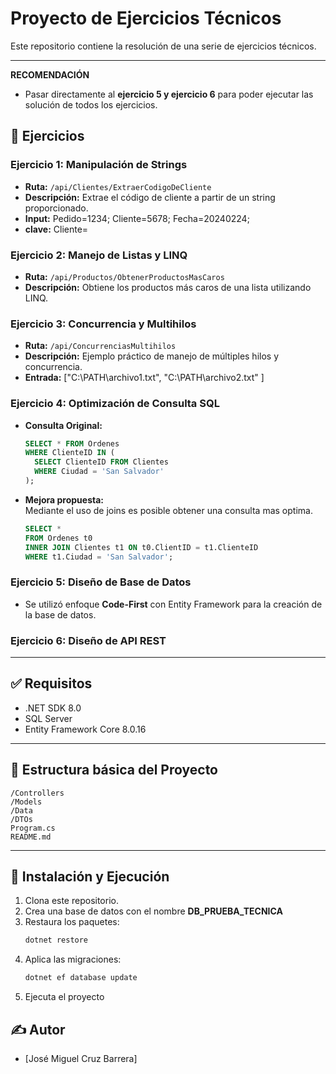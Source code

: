 # Proyecto de Ejercicios Técnicos

Este repositorio contiene la resolución de una serie de ejercicios técnicos.

---


**RECOMENDACIÓN**
- Pasar directamente al **ejercicio 5 y ejercicio 6** para poder ejecutar las solución de todos los ejercicios.

## 📌 Ejercicios

### Ejercicio 1: Manipulación de Strings
- **Ruta:** `/api/Clientes/ExtraerCodigoDeCliente`
- **Descripción:** Extrae el código de cliente a partir de un string proporcionado.
- **Input:** Pedido=1234; Cliente=5678; Fecha=20240224; 
- **clave:** Cliente= 

### Ejercicio 2: Manejo de Listas y LINQ
- **Ruta:** `/api/Productos/ObtenerProductosMasCaros`
- **Descripción:** Obtiene los productos más caros de una lista utilizando LINQ.

### Ejercicio 3: Concurrencia y Multihilos
- **Ruta:** `/api/ConcurrenciasMultihilos`
- **Descripción:** Ejemplo práctico de manejo de múltiples hilos y concurrencia.
- **Entrada:** ["C:\\PATH\\archivo1.txt", "C:\\PATH\\archivo2.txt"
]

### Ejercicio 4: Optimización de Consulta SQL
- **Consulta Original:**
  ```sql
  SELECT * FROM Ordenes 
  WHERE ClienteID IN (
    SELECT ClienteID FROM Clientes 
    WHERE Ciudad = 'San Salvador'
  );
  ```

- **Mejora propuesta:**  
  Mediante el uso de joins es posible obtener una consulta mas optima.

  ```sql
  SELECT * 
  FROM Ordenes t0 
  INNER JOIN Clientes t1 ON t0.ClientID = t1.ClienteID 
  WHERE t1.Ciudad = 'San Salvador';
  ```

### Ejercicio 5: Diseño de Base de Datos
- Se utilizó enfoque **Code-First** con Entity Framework para la creación de la base de datos.

### Ejercicio 6: Diseño de API REST

---

## ✅ Requisitos
- .NET SDK 8.0
- SQL Server
- Entity Framework Core 8.0.16

---

## 📂 Estructura básica del Proyecto
```
/Controllers
/Models
/Data
/DTOs
Program.cs
README.md
```

---

## 🔧 Instalación y Ejecución

1. Clona este repositorio.
3. Crea una base de datos  con el  nombre **DB_PRUEBA_TECNICA**
2. Restaura los paquetes:
   ```bash
   dotnet restore
   ```
3. Aplica las migraciones:
   ```bash
   dotnet ef database update
   ```
4. Ejecuta el proyecto

## ✍️ Autor
- [José Miguel Cruz Barrera]
